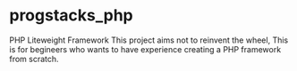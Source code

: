 # progstacks_php
PHP Liteweight Framework
This project aims not to reinvent the wheel, This is for begineers who wants to have experience creating a PHP framework from scratch.
